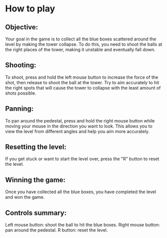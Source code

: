 # How to play

## Objective:
Your goal in the game is to collect all the blue boxes scattered around the level by making the tower collapse. To do this, you need to shoot the balls at the right places of the tower, making it unstable and eventually fall down.

## Shooting:
To shoot, press and hold the left mouse button to increase the force of the shot, then release to shoot the ball at the tower. Try to aim accurately to hit the right spots that will cause the tower to collapse with the least amount of shots possible.

## Panning:
To pan around the pedestal, press and hold the right mouse button while moving your mouse in the direction you want to look. This allows you to view the level from different angles and help you aim more accurately.

## Resetting the level:
If you get stuck or want to start the level over, press the "R" button to reset the level.

## Winning the game:
Once you have collected all the blue boxes, you have completed the level and won the game.

## Controls summary:
Left mouse button: shoot the ball to hit the blue boxes.
Right mouse button: pan around the pedestal.
R button: reset the level.
